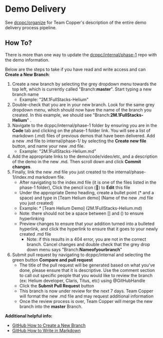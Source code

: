 # Demo Delivery 

See [dcppc/organize](https://github.com/dcppc/organize/blob/master/reporting/README.md) for Team Copper's description of the entire demo delivery process pipeline. 

## How To?
There is more than one way to update the [dcppc/internal/phase-1](https://github.com/dcppc/internal/blob/master/phase-1/index.md) repo with the demo information.

Below are the steps to take if you have read and write access and can **Create a New Branch**: 

1) Create a new branch by selecting the grey dropdown menu towards the top left, which is currently called "Branch:**master**". Start typing a new branch name
    - Example: "2M.1FullStacks-Helium"
2) Double-check that you are in your new branch. Look for the same grey dropdown menu, which should now have the name of the branch you created. In this example, we should see "Branch:**2M.1FullStacks-Helium**" . 
3) Navigate to the dcppc/internal/phase-1 folder by ensuring you are in the **Code** tab and clicking on the phase-1 folder link. You will see a list of markdown (.md) files of previous demos that have been delivered. Add a new .md file to internal/phase-1/ by selecting the **Create new file** button, and name your new .md file.
    - Example: "2M.1FullStacks-Helium.md"
4) Add the appropriate links to the demo/code/video/etc, and a description of the demo in the new .md. Then scroll down and click **Commit changes**.
5) Finally, link the new .md file you just created to the internal/phase-1/index.md markdown file.
    - After navigating to the index.md file (it is one of the files listed in the phase-1 folder), Click the pencil icon (:pencil:) to **Edit** this file
    - Under the appropriate Demo heading, create a bullet point (* and a space) and type in [Team Helium demo]
    (Name of the new .md file you just created)
    - Example: * [Team Helium Demo] (2M.1FullStacks-Helium.md) 
    - Note: there should not be a space between [] and () to ensure hyperlinking
    - Preview changes to ensure that your addition turned into a bulleted hyperlink, and click the hyperlink to ensure
    that it goes to your newly created .md file
        - Note: if this results in a 404 error, you are not in the correct branch. Cancel changes and double check that the grey drop down menu says "Branch:**Nameofyourbranch**"
6) Submit pull request by navigating to dcppc/internal and selecting the green button **Compare and pull request**
    - The title of the pull request will be generated based on what you've done, please ensure that it is descriptive.
    Use the comment section to call out specific people that you would like to review the branch (ex: Helium developer, Claris, Titus, etc) using @GitHubHandle
    - Click the **Submit Pull Request** button 
    - This branch is now under review for the next 7 days. Team Copper will format the new .md file and may request additional information
    - Once the review process is over, Team Copper will merge the new branch into the **master** Branch. 
    

**Additional helpful info:** 
* [GitHub How to Create a New Branch](https://help.github.com/articles/creating-and-deleting-branches-within-your-repository/) 
* [GitHub How to Write in Markdown](https://guides.github.com/features/mastering-markdown/)
